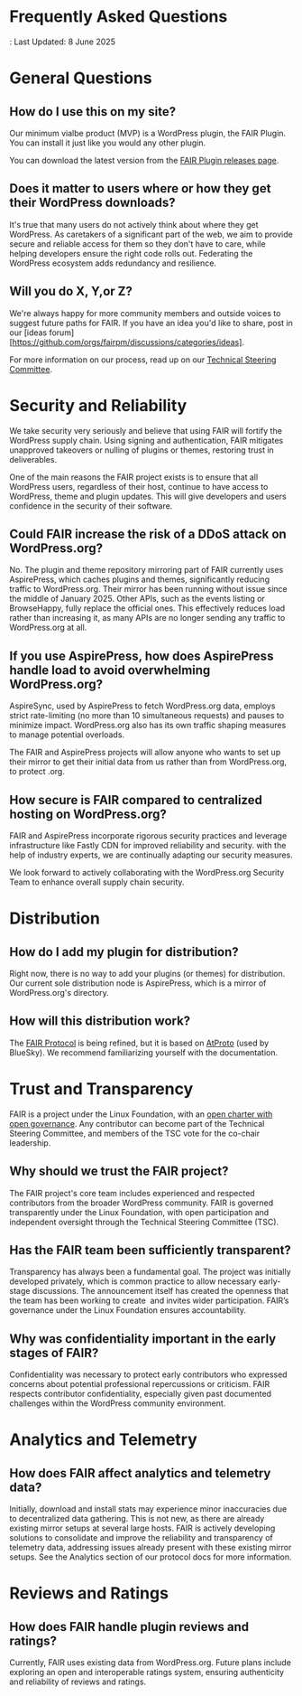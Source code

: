 # Frequently Asked Questions

: Last Updated: 8 June 2025

# General Questions

## How do I use this on my site?

Our minimum vialbe product (MVP) is a WordPress plugin, the FAIR Plugin. You can install it just like you would any other plugin.

You can download the latest version from the [FAIR Plugin releases page](https://github.com/fairpm/fair-plugin/releases).

## Does it matter to users where or how they get their WordPress downloads?

It's true that many users do not actively think about where they get WordPress. As caretakers of a significant part of the web, we aim to provide secure and reliable access for them so they don't have to care, while helping developers ensure the right code rolls out. Federating the WordPress ecosystem adds redundancy and resilience.

## Will you do X, Y,or Z?

We're always happy for more community members and outside voices to suggest future paths for FAIR. If you have an idea you'd like to share, post in our [ideas forum][https://github.com/orgs/fairpm/discussions/categories/ideas].

For more information on our process, read up on our [Technical Steering Committee](https://github.com/fairpm/tsc).

# Security and Reliability

We take security very seriously and believe that using FAIR will fortify the WordPress supply chain. Using signing and authentication, FAIR mitigates unapproved takeovers or nulling of plugins or themes, restoring trust in deliverables. 

One of the main reasons the FAIR project exists is to ensure that all WordPress users, regardless of their host, continue to have access to WordPress, theme and plugin updates. This will give developers and users confidence in the security of their software.

## Could FAIR increase the risk of a DDoS attack on WordPress.org?

No. The plugin and theme repository mirroring part of FAIR currently uses AspirePress, which caches plugins and themes, significantly reducing traffic to WordPress.org. Their mirror has been running without issue since the middle of January 2025. Other APIs, such as the events listing or BrowseHappy, fully replace the official ones. This effectively reduces load rather than increasing it, as many APIs are no longer sending any traffic to WordPress.org at all.

## If you use AspirePress, how does AspirePress handle load to avoid overwhelming WordPress.org?

AspireSync, used by AspirePress to fetch WordPress.org data, employs strict rate-limiting (no more than 10 simultaneous requests) and pauses to minimize impact. WordPress.org also has its own traffic shaping measures to manage potential overloads.

The FAIR and AspirePress projects will allow anyone who wants to set up their mirror to get their initial data from us rather than from WordPress.org, to protect .org.

## How secure is FAIR compared to centralized hosting on WordPress.org?

FAIR and AspirePress incorporate rigorous security practices and leverage infrastructure like Fastly CDN for improved reliability and security. with the help of industry experts, we are continually adapting our security measures.

We look forward to actively collaborating with the WordPress.org Security Team to enhance overall supply chain security.

# Distribution

## How do I add my plugin for distribution?

Right now, there is no way to add your plugins (or themes) for distribution. Our current sole distribution node is AspirePress, which is a mirror of WordPress.org's directory.

## How will this distribution work?

The [FAIR Protocol](https://github.com/fairpm/fair-protocol) is being refined, but it is based on [AtProto](https://atproto.com/) (used by BlueSky). We recommend familiarizing yourself with the documentation.

# Trust and Transparency 

FAIR is a project under the Linux Foundation, with an [open charter with open governance](https://lfx-cdn-prod.s3.us-east-1.amazonaws.com/project-artifacts/fair-package-manager/fair-package-manager_Charter.pdf?v=1749049715416). Any contributor can become part of the Technical Steering Committee, and members of the TSC vote for the co-chair leadership.

## Why should we trust the FAIR project?

The FAIR project's core team includes experienced and respected contributors from the broader WordPress community. FAIR is governed transparently under the Linux Foundation, with open participation and independent oversight through the Technical Steering Committee (TSC).

## Has the FAIR team been sufficiently transparent?

Transparency has always been a fundamental goal. The project was initially developed privately, which is common practice to allow necessary early-stage discussions. The announcement itself has created the openness that the team has been working to create  and invites wider participation. FAIR’s governance under the Linux Foundation ensures accountability.

## Why was confidentiality important in the early stages of FAIR?

Confidentiality was necessary to protect early contributors who expressed concerns about potential professional repercussions or criticism. FAIR respects contributor confidentiality, especially given past documented challenges within the WordPress community environment.

# Analytics and Telemetry

## How does FAIR affect analytics and telemetry data?

Initially, download and install stats may experience minor inaccuracies due to decentralized data gathering. This is not new, as there are already existing mirror setups at several large hosts. FAIR is actively developing solutions to consolidate and improve the reliability and transparency of telemetry data, addressing issues already present with these existing mirror setups. See the Analytics section of our protocol docs for more information.

# Reviews and Ratings

## How does FAIR handle plugin reviews and ratings?

Currently, FAIR uses existing data from WordPress.org. Future plans include exploring an open and interoperable ratings system, ensuring authenticity and reliability of reviews and ratings.

